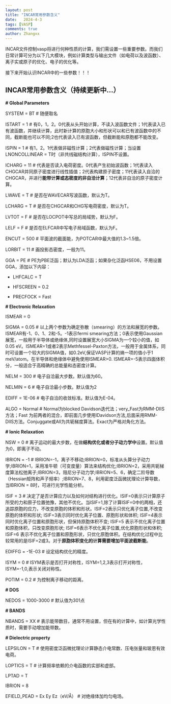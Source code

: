 ```yaml
---
layout: post
title: "INCAR常用参数含义"
date:   2024-4-3
tags: [VASP]
comments: true
author: Zhangxx
---
```


INCAR文件控制vasp将进行何种性质的计算，我们需设置一些重要参数。而我们日常计算可分为以下几大模块，例如计算类型与输出文件（如电荷以及波函数）、离子实或原子的优化、电子的优化等。

接下来开始认识INCAR中的一些参数！！！

<!-- more -->

## INCAR常用参数含义（持续更新中...）

**\# Global Parameters**

SYSTEM = BT    \# 随便取名

ISTART = 1     \# 有0，1，2。0代表从头开始计算，不读入波函数文件；1代表读入已有波函数，并继续计算，此时新计算的原胞大小和形状可以和已有波函数中的不同，截断能也可以不同;2也代表读入已有波函数，但截断能和原胞都不能改变。

ISPIN  =  1   \# 有1，2。1代表做非磁性计算；2代表做磁性计算；当设置LNONCOLLINEAR = T时（非共线磁结构计算），ISPIN不设置。       

ICHARG =  11  \# 代表是否读入电荷密度。0代表产生初始波函数；1代表读入CHGCAR并同原子密度进行线性插值；2代表构建原子密度；11代表读入自洽的CHGCAR，并进行**能带计算或态密度的非自洽计算**；12代表非自洽的原子密度计算。   

LWAVE  = T \# 是否在WAVECAR写波函数，默认为T。

LCHARG = T \# 是否在CHGCAR和CHG写电荷密度，默认为T。

LVTOT = F \# 是否在LOCPOT中写总的局域势，默认为F。

LELF = F \# 是否在ELFCAR中写电子局域函数，默认为F。

ENCUT = 500 \# 平面波的截面能，为POTCAR中最大值的1.3~1.5倍。

LORBIT = 11 \# 画投影态密度，一般为11。

GGA = PE \# PE为PBE泛函；默认为LDA泛函；如果杂化泛函HSE06，不用设置GGA，添加以下内容：

- LHFCALC = T

- HFSCREEN = 0.2

- PRECFOCK = Fast

**\# Electronic Relaxation**

ISMEAR =  0 

SIGMA  =  0.05 \# 以上两个参数为确定弥散（smearing）的方法和展宽的参数。ISMEAR有-1、0、1、2和-5。-1表示fermi smearing方法；0表示使用Gaussian展宽，一般用于半导体或绝缘体,同时设置展宽大小SIGMA为一个较小的值，如 0.05 eV。ISMEAR=1或者2表示Methfessel-Paxton方法，一般用于金属体系，同时可设置一个较大的SIGMA值，如0.2eV,保证VASP计算的熵一项的值小于1 meV/atom。在半导体和绝缘体中避免使用ISMEAR>0. ISMEAR=-5表示四面体积分，一般适合于高精确的总能量和态密度计算。

NELM =  300 \# 电子自洽最大步数。默认值为60。

NELMIN =  6 \# 电子自洽最小步数。默认值为2

EDIFF = 1E-06 \# 电子自洽的收敛标准。默认值为E-04。

ALGO = Normal \# Normal为blocked Davidson迭代法；very_Fast为RMM-DIIS方法；Fast 为前两者的混合，即前面几步使用IDavidson方法,后面采用RMM-DIIS方法。Conjuggate或All为共轭梯度算法。Exact为严格对角化方法。

**\# Ionic Relaxation**

NSW =  0 \# 离子运动的最大步数，在做**结构优化或者分子动力学中**设置。默认值为0，即离子不动。

IBRION =  -1 \# IBRION=-1，离子不移动;IBRION=0，标准从头算分子动力学;IBRION=1，采用准牛顿（可变度量）算法来结构优化;IBRION=2，采用共轭梯度算法松弛离子;IBRION=3，阻尼分子动力学;IBRION=5、6，确定二阶导数（Hessian矩阵和声子频率）;IBRION=7、8，利用密度泛函微扰理论计算导数，当IBRION = 8时，可进行光学性能分析。

ISIF =  3 \# 决定了是否计算应力以及如何对结构进行优化。ISIF=0表示只计算原子所受的力和原子位置弛豫，其他不优化。当ISIF=1,除了计算ISIF=0中的两相，还追踪原胞的应力，不改变原胞的体积和形状。ISIF=2表示只优化离子位置,不改变原胞的体积和形状; ISIF=3表示同时优化离子位置、原胞形状和体积; ISIF=4表示同时优化离子位置和原胞形状，但保持原胞体积不变; ISIF=5 表示不优化离子位置和原胞体积，只改变原胞形状; ISIF=6表示不优化离子位置,优化原胞形状和体积; ISIF=6 表示不优化离子位置和原胞形状，只优化原胞体积。在结构优化过程中比较常用的是ISIF=2或3。对于**原胞体积变化的计算需要增加平面波截断能**。

EDIFFG = -1E-03 \# 设定结构优化的精度。

ISYM =  0 \# ISYM表示是否打开对称性，ISYM=1,2,3表示打开对称性，ISYM=-1,0,表示关闭对称性。

POTIM = 0.2 \# 为控制离子移动的距离。

**\# DOS**

NEDOS = 1000-3000 \# 默认值为301点

**\# BANDS**

NBANDS = XX \# 表示能带数目，通常不用设置，但在有的计算中，如计算光学性质时，需要手动增加能带数。

**\# Dielectric property**

LEPSILON = T \# 使用密度泛函微扰理论计算静态介电常数、压电张量和玻恩有效电荷。

LOPTICS = T  \# 计算频率依赖的介电函数的实部和虚部。

LPTAD = T

IBRION = 8

EFIELD_PEAD = Ex Ey Ez（eV/Å） \# 对绝缘体加均匀电场。



